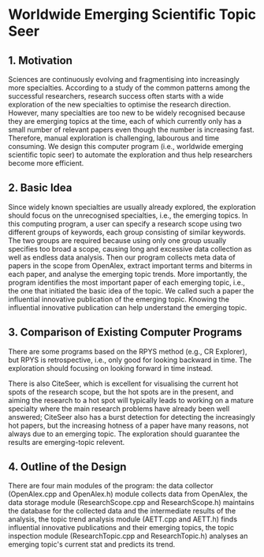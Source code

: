 # Worldwide Emerging Scientific Topic Seer

## 1. Motivation
Sciences are continuously evolving and fragmentising into increasingly more specialties. According to a study of the common patterns among the successful researchers, research success often starts with a wide exploration of the new specialties to optimise the research direction. However, many specialties are too new to be widely recognised because they are emerging topics at the time, each of which currently only has a small number of relevant papers even though the number is increasing fast. Therefore, manual exploration is challenging, labourous and time consuming. We design this computer program (i.e., worldwide emerging scientific topic seer) to automate the exploration and thus help researchers become more efficient. 

## 2. Basic Idea
Since widely known specialties are usually already explored, the exploration should focus on the unrecognised specialties, i.e., the emerging topics. In this computing program, a user can specify a research scope using two different groups of keywords, each group consisting of similar keywords. The two groups are required because using only one group usually specifies too broad a scope, causing long and excessive data collection as well as endless data analysis. Then our program collects meta data of papers in the scope from OpenAlex, extract important terms and biterms in each paper, and analyse the emerging topic trends. More importantly, the program identifies the most important paper of each emerging topic, i.e., the one that initiated the basic idea of the topic. We called such a paper the influential innovative publication of the emerging topic. Knowing the influential innovative publication can help understand the emerging topic.

## 3. Comparison of Existing Computer Programs
There are some programs based on the RPYS method (e.g., CR Explorer), but RPYS is retrospective, i.e., only good for looking backward in time. The exploration should focusing on looking forward in time instead.

There is also CiteSeer, which is excellent for visualising the current hot spots of the research scope, but the hot spots are in the present, and aiming the research to a hot spot will typically leads to working on a mature specialty where the main research problems have already been well answered; CiteSeer also has a burst detection for detecting the increasingly hot papers, but the increasing hotness of a paper have many reasons, not always due to an emerging topic. The exploration should guarantee the results are emerging-topic relevent. 

## 4. Outline of the Design
There are four main modules of the program: the data collector (OpenAlex.cpp and OpenAlex.h) module collects data from OpenAlex, the data storage module (ResearchScope.cpp and ResearchScope.h) maintains the database for the collected data and the intermediate results of the analysis, the topic trend analysis module (AETT.cpp and AETT.h) finds influential innovative publications and their emerging topics, the topic inspection module (ResearchTopic.cpp and ResearchTopic.h) analyses an emerging topic's current stat and predicts its trend.  
